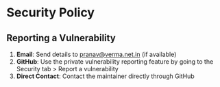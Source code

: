 # Security Policy

## Reporting a Vulnerability

1. **Email**: Send details to [pranav@verma.net.in](mailto:pranav@verma.net.in) (if available)
2. **GitHub**: Use the private vulnerability reporting feature by going to the Security tab > Report a vulnerability
3. **Direct Contact**: Contact the maintainer directly through GitHub
